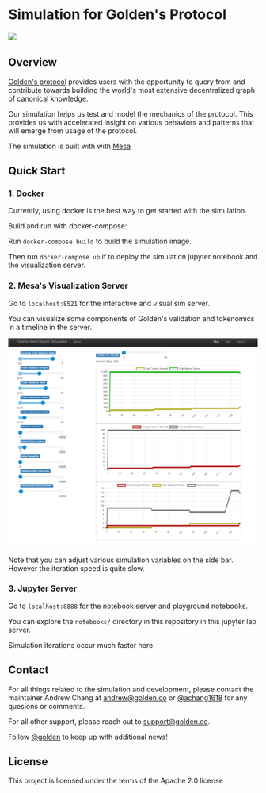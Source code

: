 # Simulation for Golden's Protocol

<a href="https://github.com/goldenrecursion/simulation/blob/master/LICENSE" target="_blank">
    <img src="https://img.shields.io/github/license/goldenrecursion/simulation?logo=open-source-initiative">
</a>

## Overview

[Golden's protocol](https://golden.xyz/) provides users with the opportunity to query from and contribute towards building the world's most extensive decentralized graph of canonical knowledge.

Our simulation helps us test and model the mechanics of the protocol. This provides us with accelerated insight on various behaviors and patterns that will emerge from usage of the protocol.

The simulation is built with with [Mesa](https://github.com/projectmesa/mesa)

## Quick Start

### 1. Docker

Currently, using docker is the best way to get started with the simulation.

Build and run with docker-compose:

Run `docker-compose build` to build the simulation image.

Then run `docker-compose up` if to deploy the simulation jupyter notebook and the visualization server.


### 2. Mesa's Visualization Server

Go to `localhost:8521` for the interactive and visual sim server.

You can visualize some components of Golden's validation and tokenomics in a timeline in the server.

<img src="static/economysimgui.png" alt="Sim visual" width="650"/>

Note that you can adjust various simulation variables on the side bar. However the iteration speed is
quite slow.

### 3. Jupyter Server

Go to `localhost:8888` for the notebook server and playground notebooks.

You can explore the `notebooks/` directory in this repository in this jupyter lab server.

Simulation iterations occur much faster here.

## Contact

For all things related to the simulation and development, please contact the maintainer Andrew Chang at andrew@golden.co or [@achang1618](https://twitter.com/achang1618) for any quesions or comments.

For all other support, please reach out to support@golden.co.

Follow [@golden](https://twitter.com/Golden) to keep up with additional news!

## License

This project is licensed under the terms of the Apache 2.0 license